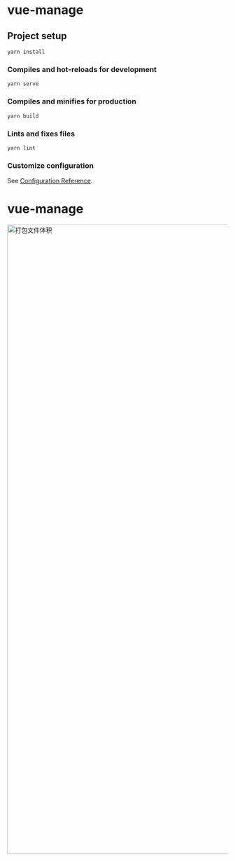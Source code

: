 # vue-manage

## Project setup
```
yarn install
```

### Compiles and hot-reloads for development
```
yarn serve
```

### Compiles and minifies for production
```
yarn build
```

### Lints and fixes files
```
yarn lint
```

### Customize configuration
See [Configuration Reference](https://cli.vuejs.org/config/).
# vue-manage
<img width="1440" alt="打包文件体积" src="https://user-images.githubusercontent.com/42126816/183229807-639b9f1b-95e5-44ad-91ba-25586912fb16.png">
